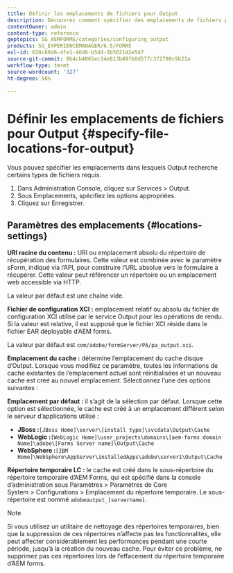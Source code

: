 ```yaml
---
title: Définir les emplacements de fichiers pour Output
description: Découvrez comment spécifier des emplacements de fichiers pour Output pour certains types de fichiers, par exemple, URI racine du contenu, Fichier de configuration XCI, Cache et Par défaut.
contentOwner: admin
content-type: reference
geptopics: SG_AEMFORMS/categories/configuring_output
products: SG_EXPERIENCEMANAGER/6.5/FORMS
exl-id: 620c69d6-4fe1-46d6-b5d4-3b562142e547
source-git-commit: 8b4cb4065ec14e813b49fb0d577c372790c9b21a
workflow-type: tm+mt
source-wordcount: '327'
ht-degree: 56%

---
```


# Définir les emplacements de fichiers pour Output {#specify-file-locations-for-output}

Vous pouvez spécifier les emplacements dans lesquels Output recherche certains types de fichiers requis.

1. Dans Administration Console, cliquez sur Services > Output.
1. Sous Emplacements, spécifiez les options appropriées.
1. Cliquez sur Enregistrer.

## Paramètres des emplacements {#locations-settings}

**URI racine du contenu :** URI ou emplacement absolu du répertoire de récupération des formulaires. Cette valeur est combinée avec le paramètre sForm, indiqué via l’API, pour construire l’URL absolue vers le formulaire à récupérer. Cette valeur peut référencer un répertoire ou un emplacement web accessible via HTTP.

La valeur par défaut est une chaîne vide.

**Fichier de configuration XCI :** emplacement relatif ou absolu du fichier de configuration XCI utilisé par le service Output pour les opérations de rendu. Si la valeur est relative, il est supposé que le fichier XCI réside dans le fichier EAR déployable d’AEM forms.

La valeur par défaut est `com/adobe/formServer/PA/pa_output.xci`.

**Emplacement du cache :** détermine l’emplacement du cache disque d’Output. Lorsque vous modifiez ce paramètre, toutes les informations de cache existantes de l’emplacement actuel sont réinitialisées et un nouveau cache est créé au nouvel emplacement. Sélectionnez l’une des options suivantes :

**Emplacement par défaut :** il s’agit de la sélection par défaut. Lorsque cette option est sélectionnée, le cache est créé à un emplacement différent selon le serveur d’applications utilisé :

* **JBoss :**`[JBoss Home]\server\[install type]\svcdata\Output\Cache` 
* **WebLogic :**`[WebLogic Home]\user_projects\domains\[aem-forms domain Name]\adobe\[Forms Server name]\Output\Cache`
* **WebSphere :**`[IBM Home]\WebSphere\AppServer\installedApps\adobe\server1\Output\Cache`

**Répertoire temporaire LC :** le cache est créé dans le sous-répertoire du répertoire temporaire d’AEM Forms, qui est spécifié dans la console d’administration sous Paramètres > Paramètres de Core System > Configurations > Emplacement du répertoire temporaire. Le sous-répertoire est nommé `adobeoutput_[servername]`.

>[!NOTE]
>
>Si vous utilisez un utilitaire de nettoyage des répertoires temporaires, bien que la suppression de ces répertoires n’affecte pas les fonctionnalités, elle peut affecter considérablement les performances pendant une courte période, jusqu’à la création du nouveau cache. Pour éviter ce problème, ne supprimez pas ces répertoires lors de l’effacement du répertoire temporaire d’AEM forms.
